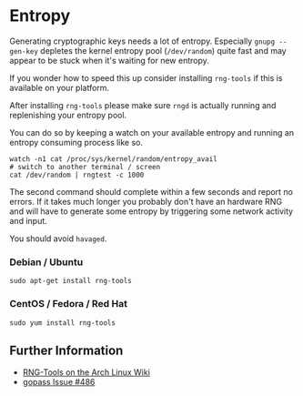 # Entropy

Generating cryptographic keys needs a lot of entropy. Especially `gnupg --gen-key`
depletes the kernel entropy pool (`/dev/random`) quite fast and may appear to be
stuck when it's waiting for new entropy.

If you wonder how to speed this up consider installing `rng-tools`
if this is available on your platform.

After installing `rng-tools` please make sure `rngd` is actually running and
replenishing your entropy pool.

You can do so by keeping a watch on your available entropy and running an entropy
consuming process like so.

```
watch -n1 cat /proc/sys/kernel/random/entropy_avail
# switch to another terminal / screen
cat /dev/random | rngtest -c 1000
```

The second command should complete within a few seconds and report no errors.
If it takes much longer you probably don't have an hardware RNG and will have
to generate some entropy by triggering some network activity and input.

You should avoid `havaged`.

### Debian / Ubuntu

```
sudo apt-get install rng-tools
```

### CentOS / Fedora / Red Hat

```
sudo yum install rng-tools
```

## Further Information

* [RNG-Tools on the Arch Linux Wiki](https://wiki.archlinux.org/index.php/Rng-tools)
* [gopass Issue #486](https://github.com/gopasspw/gopass/issues/486)
